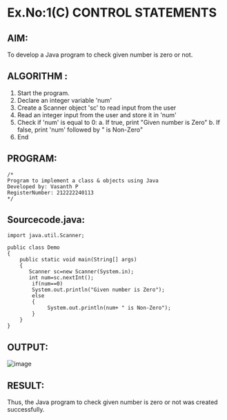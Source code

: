 # Ex.No:1(C) CONTROL STATEMENTS

## AIM:
To develop a Java program to check given number is zero or not.

## ALGORITHM :
1.	Start the program.
2.	Declare an integer variable 'num'
3.	Create a Scanner object 'sc' to read input from the user
4.	Read an integer input from the user and store it in 'num'
5.	Check if 'num' is equal to 0:
a.	If true, print "Given number is Zero"
b.	If false, print 'num' followed by " is Non-Zero"
6.	End





## PROGRAM:
 ```
/*
Program to implement a class & objects using Java
Developed by: Vasanth P
RegisterNumber: 212222240113
*/
```

## Sourcecode.java:
```
import java.util.Scanner;

public class Demo
{
    public static void main(String[] args)
    {
       Scanner sc=new Scanner(System.in);
       int num=sc.nextInt();
        if(num==0)
        System.out.println("Given number is Zero");
        else
        {
        	 System.out.println(num+ " is Non-Zero");
        }
    }
}

```
## OUTPUT:

![image](https://github.com/user-attachments/assets/2ce116ff-7c08-480d-af64-1c7f658acefb)


## RESULT:
Thus, the Java program to check given number is zero or not was created successfully.
